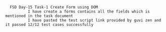       FSD Day-15 Task-1 Create Form using DOM
              I have create a forms contains all the fields which is mentioned in the task document
              I have pasted the test script link provided by guvi zen and it passed 12/12 test cases successfully
